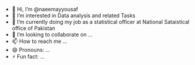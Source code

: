 - 👋 Hi, I’m @naeemayyousaf
- 👀 I’m interested in Data analysis and related Tasks
- 🌱 I’m currently doing my job as a statistical officer at National Sataistical office of Pakistan 
- 💞️ I’m looking to collaborate on ...
- 📫 How to reach me ...
- 😄 Pronouns: ...
- ⚡ Fun fact: ...

<!---
naeemayyousaf/naeemayyousaf is a ✨ special ✨ repository because its `README.md` (this file) appears on your GitHub profile.
You can click the Preview link to take a look at your changes.
--->
